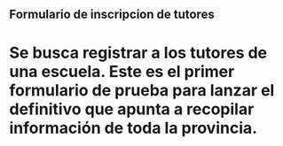 ## Formulario de inscripcion de tutores
# Se busca registrar a los tutores de una escuela. Este es el primer formulario de prueba para lanzar el definitivo que apunta a recopilar información de toda la provincia.
